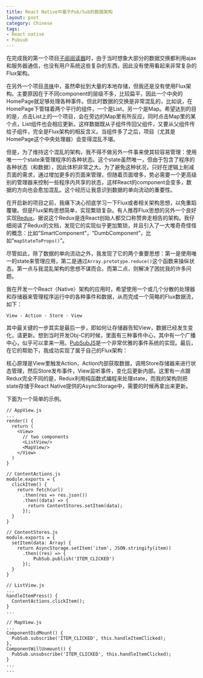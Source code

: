 ```yaml
---
title: React Native中基于Pub/Sub的数据架构
layout: post
category: Chinese
tags:
- React native
- Pubsub
---
```


在完成我的第一个项目[子阅阅读器](http://ziyue.io)时，由于当时想象大部分的数据交换都利用ajax和服务器通信，也没有用户系统这些复杂的东西，因此没有使用看起来非常复杂的Flux架构。

在另外一个项目[寻味](http://xun-wei.com)中，虽然牵扯到大量的本地存储，但我还是没有使用Flux架构。主要原因在于不同component的层级不多，比较扁平，因此一个中央的HomePage就足够处理各种事件。但此时数据的交换是非常混乱的，比如说，在HomePage下管辖着两个平行的组件，一个是List，另一个是Map。希望达到的目的是，点击List上的一个项目，会在旁边的Map里有所反应，同时点击Map里的某个点，List组件也会相应更新。这样数据既从子组件传回父组件，又要从父组件传给子组件，完全是Flux架构的相反含义。当组件多了之后，项目（尤其是HomePage这个中央处理器）会变得混乱不堪。

但是，为了维持这个混乱的架构，我不得不做另外一件事来使其较容易管理：使用唯一一个state来管理程序的各种状态。这个state虽然唯一，但由于包含了程序的各种状态（和数据），因此体积非常之大。为了避免这种状况，只好在逻辑上削减页面的需求，通过增加更多的页面来管理，但随着页面增多，势必需要一个更高级别的管理器来控制一些程序内共享的状态，这样React的component会变多，数据的方向也会愈加混乱。这个经历让我意识到数据的单向流动的重要性。

在开启新的项目之前，我痛下决心彻底学习一下Flux或者相关架构思想，以免重蹈覆辙。但是Flux架构思想简单，实现繁琐复杂。有人推荐Flux思想的另外一个良好实现[Redux](https://github.com/rackt/redux)。据说这个Redux是连React创始人都交口称赞奔走相告的架构。我仔细阅读了Redux的文档，发现它的实现似乎更加繁琐，并且引入了一大堆奇奇怪怪的概念：比如“SmartComponent”，“DumbComponent”，比如“`mapStateToProps()`”。

尽管如此，除了数据的单向流动之外，我发现了它的两个重要思想：第一是使用唯一的state来管理应用，第二是通过`Array.prototype.reduce()`这个函数来操纵状态。第一点与我混乱架构的思想不谋而合。而第二点，则解决了困扰我的许多问题。

我在开发一个React（Native）架构的应用时，希望使用一个或几个分散的处理器和存储器来管理程序运行中的各种事件和数据，从而完成一个简略的Flux数据流，如下：

```
View - Action - Store - View
```

其中最关键的一步其实是最后一步，即如何让存储器告知View，数据已经发生变化，请更新。想到当时开发Obj-C的时候，里面有三种事件中心，其中有一个广播中心，似乎可以拿来一用。[PubSubJS](https://github.com/mroderick/PubSubJS)是一个非常优雅的事件系统的实现。最后，在它的帮助下，我成功实现了属于自己的Flux架构：

核心原理是View里触发Action，Action内部获取数据，调用Store存储器来进行状态管理，然后Store发布事件，View监听事件，变化后更新内部。这里有一点跟Redux完全不同的是，Redux利用纯函数式编程来处理state，而我的架构则把state存储于React Native提供的AsyncStorage中，需要的时候再拿出来更新。

下面为一个简单的示例。

```
// AppView.js
...
render() {
  return (
    <View>
      // two components
      <ListView/>
      <MapView/>
    </View>
  )
}

// ContentActions.js
module.exports = {
  clickItem() {
    return fetch(url)
      .then(res => res.json())
      .then((data) => {
        return ContentStores.setItem(data);
      });
  }
}

// ContentStores.js
module.exports = {
  setItem(data: Array) {
    return AsyncStorage.setItem('item', JSON.stringify(item))
      .then((res) => {
          PubSub.publish('ITEM_CLICKED')
      });
  }
}

// ListView.js
...
handleItemPress() {
  ContentActions.clickItem();
}
...

// MapView.js
...
ComponentDidMount() {
  PubSub.subscribe('ITEM_CLICKED', this.handleItemClicked);
},
ComponentWillUnmount() {
  PubSub.unsubscribe('ITEM_CLICKED', this.handleItemClicked);
}
...
...
```